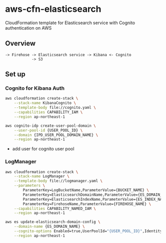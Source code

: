 # aws-cfn-elasticsearch
CloudFormation template for Elasticsearch service with Cognito authentication on AWS

## Overview

```
-> Firehose -> Elasticsearch service -> Kibana <- Cognito
            -> S3
```

## Set up

### Cognito for Kibana Auth

```bash
aws cloudformation create-stack \
    --stack-name KibanaCognito \
    --template-body file://cognito.yaml \
    --capabilities CAPABILITY_IAM \
    --region ap-northeast-1

aws cognito-idp create-user-pool-domain \
    --user-pool-id {USER_POOL_ID} \
    --domain {IPD_USER_POOL_DOMAIN_NAME} \
    --region ap-northeast-1
```

- add user for cognito user pool

### LogManager

```bash
aws cloudformation create-stack \
    --stack-name LogManager \
    --template-body file://logmanager.yaml \
    --parameters \
        ParameterKey=LogBucketName,ParameterValue={BUCKET_NAME} \
        ParameterKey=ElasticsearchDomainName,ParameterValue={ES_DOMAIN_NAME} \
        ParameterKey=ElasticsearchIndexName,ParameterValue={ES_INDEX_NAME} \
        ParameterKey=FirehoseName,ParameterValue={FIREHOSE_NAME} \
    --capabilities CAPABILITY_NAMED_IAM \
    --region ap-northeast-1

aws es update-elasticsearch-domain-config \
    --domain-name {ES_DOMAIN_NAME} \
    --cognito-options Enabled=true,UserPoolId="{USER_POOL_ID}",IdentityPoolId="{ID_POOL_ID}",RoleArn="{COGNITO_SERVICE_ROLE}" \
    --region ap-northeast-1
```
